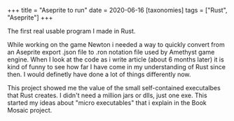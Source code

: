 +++
title = "Aseprite to run"
date = 2020-06-16
[taxonomies]
tags = ["Rust", "Aseprite"]
+++

The first real usable program I made in Rust.

While working on the game Newton i needed a way to quickly convert from an Aseprite export .json file to .ron notation file used by Amethyst game engine.
When I look at the code as i write article (about 6 months later) it is kind of funny to see how far I have come in my understanding of Rust since then. I would definetly have done a lot of things differently now.

This project showed me the value of the small self-contained executalbes that Rust creates. I didn't need a million jars or dlls, just one exe. This started my ideas about "micro executables" that i explain in the Book Mosaic project.
